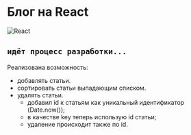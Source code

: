 # Блог на React  
![React](https://img.shields.io/badge/react-%2320232a.svg?style=for-the-badge&logo=react&logoColor=%2361DAFB)  

```идёт процесс разработки...```
---
Реализована возможность:
- добавлять статьи.
- сортировать статьи выпадающим списком.
- удалять статьи.
    - добавил id к статьям как уникальный идентификатор (Date.now());
    - в качестве key теперь использую id статьи;
    - удаление происходит также по id.